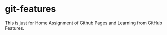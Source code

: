 # git-features
This is just for Home Assignment of Github Pages and Learning from GitHub  Features.
